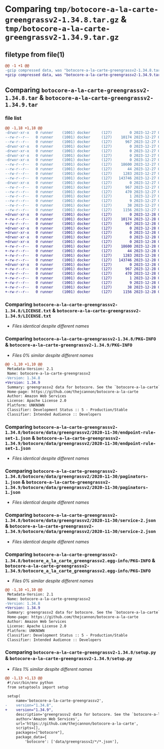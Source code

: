 # Comparing `tmp/botocore-a-la-carte-greengrassv2-1.34.8.tar.gz` & `tmp/botocore-a-la-carte-greengrassv2-1.34.9.tar.gz`

## filetype from file(1)

```diff
@@ -1 +1 @@
-gzip compressed data, was "botocore-a-la-carte-greengrassv2-1.34.8.tar", last modified: Wed Dec 27 01:06:42 2023, max compression
+gzip compressed data, was "botocore-a-la-carte-greengrassv2-1.34.9.tar", last modified: Thu Dec 28 01:06:43 2023, max compression
```

## Comparing `botocore-a-la-carte-greengrassv2-1.34.8.tar` & `botocore-a-la-carte-greengrassv2-1.34.9.tar`

### file list

```diff
@@ -1,18 +1,18 @@
-drwxr-xr-x   0 runner    (1001) docker     (127)        0 2023-12-27 01:06:42.039312 botocore-a-la-carte-greengrassv2-1.34.8/
--rw-r--r--   0 runner    (1001) docker     (127)    10174 2023-12-27 01:06:41.000000 botocore-a-la-carte-greengrassv2-1.34.8/LICENSE.txt
--rw-r--r--   0 runner    (1001) docker     (127)      967 2023-12-27 01:06:42.039312 botocore-a-la-carte-greengrassv2-1.34.8/PKG-INFO
-drwxr-xr-x   0 runner    (1001) docker     (127)        0 2023-12-27 01:06:42.035312 botocore-a-la-carte-greengrassv2-1.34.8/botocore/
-drwxr-xr-x   0 runner    (1001) docker     (127)        0 2023-12-27 01:06:42.035312 botocore-a-la-carte-greengrassv2-1.34.8/botocore/data/
-drwxr-xr-x   0 runner    (1001) docker     (127)        0 2023-12-27 01:06:42.035312 botocore-a-la-carte-greengrassv2-1.34.8/botocore/data/greengrassv2/
-drwxr-xr-x   0 runner    (1001) docker     (127)        0 2023-12-27 01:06:42.039312 botocore-a-la-carte-greengrassv2-1.34.8/botocore/data/greengrassv2/2020-11-30/
--rw-r--r--   0 runner    (1001) docker     (127)    18600 2023-12-27 01:06:29.000000 botocore-a-la-carte-greengrassv2-1.34.8/botocore/data/greengrassv2/2020-11-30/endpoint-rule-set-1.json
--rw-r--r--   0 runner    (1001) docker     (127)       44 2023-12-27 01:06:29.000000 botocore-a-la-carte-greengrassv2-1.34.8/botocore/data/greengrassv2/2020-11-30/examples-1.json
--rw-r--r--   0 runner    (1001) docker     (127)     1283 2023-12-27 01:06:29.000000 botocore-a-la-carte-greengrassv2-1.34.8/botocore/data/greengrassv2/2020-11-30/paginators-1.json
--rw-r--r--   0 runner    (1001) docker     (127)   143746 2023-12-27 01:06:29.000000 botocore-a-la-carte-greengrassv2-1.34.8/botocore/data/greengrassv2/2020-11-30/service-2.json
-drwxr-xr-x   0 runner    (1001) docker     (127)        0 2023-12-27 01:06:42.039312 botocore-a-la-carte-greengrassv2-1.34.8/botocore_a_la_carte_greengrassv2.egg-info/
--rw-r--r--   0 runner    (1001) docker     (127)      967 2023-12-27 01:06:42.000000 botocore-a-la-carte-greengrassv2-1.34.8/botocore_a_la_carte_greengrassv2.egg-info/PKG-INFO
--rw-r--r--   0 runner    (1001) docker     (127)      470 2023-12-27 01:06:42.000000 botocore-a-la-carte-greengrassv2-1.34.8/botocore_a_la_carte_greengrassv2.egg-info/SOURCES.txt
--rw-r--r--   0 runner    (1001) docker     (127)        1 2023-12-27 01:06:42.000000 botocore-a-la-carte-greengrassv2-1.34.8/botocore_a_la_carte_greengrassv2.egg-info/dependency_links.txt
--rw-r--r--   0 runner    (1001) docker     (127)        9 2023-12-27 01:06:42.000000 botocore-a-la-carte-greengrassv2-1.34.8/botocore_a_la_carte_greengrassv2.egg-info/top_level.txt
--rw-r--r--   0 runner    (1001) docker     (127)       38 2023-12-27 01:06:42.039312 botocore-a-la-carte-greengrassv2-1.34.8/setup.cfg
--rw-r--r--   0 runner    (1001) docker     (127)     1156 2023-12-27 01:06:41.000000 botocore-a-la-carte-greengrassv2-1.34.8/setup.py
+drwxr-xr-x   0 runner    (1001) docker     (127)        0 2023-12-28 01:06:43.522293 botocore-a-la-carte-greengrassv2-1.34.9/
+-rw-r--r--   0 runner    (1001) docker     (127)    10174 2023-12-28 01:06:43.000000 botocore-a-la-carte-greengrassv2-1.34.9/LICENSE.txt
+-rw-r--r--   0 runner    (1001) docker     (127)      967 2023-12-28 01:06:43.522293 botocore-a-la-carte-greengrassv2-1.34.9/PKG-INFO
+drwxr-xr-x   0 runner    (1001) docker     (127)        0 2023-12-28 01:06:43.522293 botocore-a-la-carte-greengrassv2-1.34.9/botocore/
+drwxr-xr-x   0 runner    (1001) docker     (127)        0 2023-12-28 01:06:43.522293 botocore-a-la-carte-greengrassv2-1.34.9/botocore/data/
+drwxr-xr-x   0 runner    (1001) docker     (127)        0 2023-12-28 01:06:43.522293 botocore-a-la-carte-greengrassv2-1.34.9/botocore/data/greengrassv2/
+drwxr-xr-x   0 runner    (1001) docker     (127)        0 2023-12-28 01:06:43.522293 botocore-a-la-carte-greengrassv2-1.34.9/botocore/data/greengrassv2/2020-11-30/
+-rw-r--r--   0 runner    (1001) docker     (127)    18600 2023-12-28 01:06:26.000000 botocore-a-la-carte-greengrassv2-1.34.9/botocore/data/greengrassv2/2020-11-30/endpoint-rule-set-1.json
+-rw-r--r--   0 runner    (1001) docker     (127)       44 2023-12-28 01:06:26.000000 botocore-a-la-carte-greengrassv2-1.34.9/botocore/data/greengrassv2/2020-11-30/examples-1.json
+-rw-r--r--   0 runner    (1001) docker     (127)     1283 2023-12-28 01:06:26.000000 botocore-a-la-carte-greengrassv2-1.34.9/botocore/data/greengrassv2/2020-11-30/paginators-1.json
+-rw-r--r--   0 runner    (1001) docker     (127)   143746 2023-12-28 01:06:26.000000 botocore-a-la-carte-greengrassv2-1.34.9/botocore/data/greengrassv2/2020-11-30/service-2.json
+drwxr-xr-x   0 runner    (1001) docker     (127)        0 2023-12-28 01:06:43.522293 botocore-a-la-carte-greengrassv2-1.34.9/botocore_a_la_carte_greengrassv2.egg-info/
+-rw-r--r--   0 runner    (1001) docker     (127)      967 2023-12-28 01:06:43.000000 botocore-a-la-carte-greengrassv2-1.34.9/botocore_a_la_carte_greengrassv2.egg-info/PKG-INFO
+-rw-r--r--   0 runner    (1001) docker     (127)      470 2023-12-28 01:06:43.000000 botocore-a-la-carte-greengrassv2-1.34.9/botocore_a_la_carte_greengrassv2.egg-info/SOURCES.txt
+-rw-r--r--   0 runner    (1001) docker     (127)        1 2023-12-28 01:06:43.000000 botocore-a-la-carte-greengrassv2-1.34.9/botocore_a_la_carte_greengrassv2.egg-info/dependency_links.txt
+-rw-r--r--   0 runner    (1001) docker     (127)        9 2023-12-28 01:06:43.000000 botocore-a-la-carte-greengrassv2-1.34.9/botocore_a_la_carte_greengrassv2.egg-info/top_level.txt
+-rw-r--r--   0 runner    (1001) docker     (127)       38 2023-12-28 01:06:43.522293 botocore-a-la-carte-greengrassv2-1.34.9/setup.cfg
+-rw-r--r--   0 runner    (1001) docker     (127)     1156 2023-12-28 01:06:43.000000 botocore-a-la-carte-greengrassv2-1.34.9/setup.py
```

### Comparing `botocore-a-la-carte-greengrassv2-1.34.8/LICENSE.txt` & `botocore-a-la-carte-greengrassv2-1.34.9/LICENSE.txt`

 * *Files identical despite different names*

### Comparing `botocore-a-la-carte-greengrassv2-1.34.8/PKG-INFO` & `botocore-a-la-carte-greengrassv2-1.34.9/PKG-INFO`

 * *Files 0% similar despite different names*

```diff
@@ -1,10 +1,10 @@
 Metadata-Version: 2.1
 Name: botocore-a-la-carte-greengrassv2
-Version: 1.34.8
+Version: 1.34.9
 Summary: greengrassv2 data for botocore. See the `botocore-a-la-carte` package for more info.
 Home-page: https://github.com/thejcannon/botocore-a-la-carte
 Author: Amazon Web Services
 License: Apache License 2.0
 Platform: UNKNOWN
 Classifier: Development Status :: 5 - Production/Stable
 Classifier: Intended Audience :: Developers
```

### Comparing `botocore-a-la-carte-greengrassv2-1.34.8/botocore/data/greengrassv2/2020-11-30/endpoint-rule-set-1.json` & `botocore-a-la-carte-greengrassv2-1.34.9/botocore/data/greengrassv2/2020-11-30/endpoint-rule-set-1.json`

 * *Files identical despite different names*

### Comparing `botocore-a-la-carte-greengrassv2-1.34.8/botocore/data/greengrassv2/2020-11-30/paginators-1.json` & `botocore-a-la-carte-greengrassv2-1.34.9/botocore/data/greengrassv2/2020-11-30/paginators-1.json`

 * *Files identical despite different names*

### Comparing `botocore-a-la-carte-greengrassv2-1.34.8/botocore/data/greengrassv2/2020-11-30/service-2.json` & `botocore-a-la-carte-greengrassv2-1.34.9/botocore/data/greengrassv2/2020-11-30/service-2.json`

 * *Files identical despite different names*

### Comparing `botocore-a-la-carte-greengrassv2-1.34.8/botocore_a_la_carte_greengrassv2.egg-info/PKG-INFO` & `botocore-a-la-carte-greengrassv2-1.34.9/botocore_a_la_carte_greengrassv2.egg-info/PKG-INFO`

 * *Files 0% similar despite different names*

```diff
@@ -1,10 +1,10 @@
 Metadata-Version: 2.1
 Name: botocore-a-la-carte-greengrassv2
-Version: 1.34.8
+Version: 1.34.9
 Summary: greengrassv2 data for botocore. See the `botocore-a-la-carte` package for more info.
 Home-page: https://github.com/thejcannon/botocore-a-la-carte
 Author: Amazon Web Services
 License: Apache License 2.0
 Platform: UNKNOWN
 Classifier: Development Status :: 5 - Production/Stable
 Classifier: Intended Audience :: Developers
```

### Comparing `botocore-a-la-carte-greengrassv2-1.34.8/setup.py` & `botocore-a-la-carte-greengrassv2-1.34.9/setup.py`

 * *Files 1% similar despite different names*

```diff
@@ -1,13 +1,13 @@
 #!/usr/bin/env python
 from setuptools import setup
 
 setup(
     name='botocore-a-la-carte-greengrassv2',
-    version="1.34.8",
+    version="1.34.9",
     description='greengrassv2 data for botocore. See the `botocore-a-la-carte` package for more info.',
     author='Amazon Web Services',
     url='https://github.com/thejcannon/botocore-a-la-carte',
     scripts=[],
     packages=["botocore"],
     package_data={
         'botocore': ['data/greengrassv2/*/*.json'],
```

